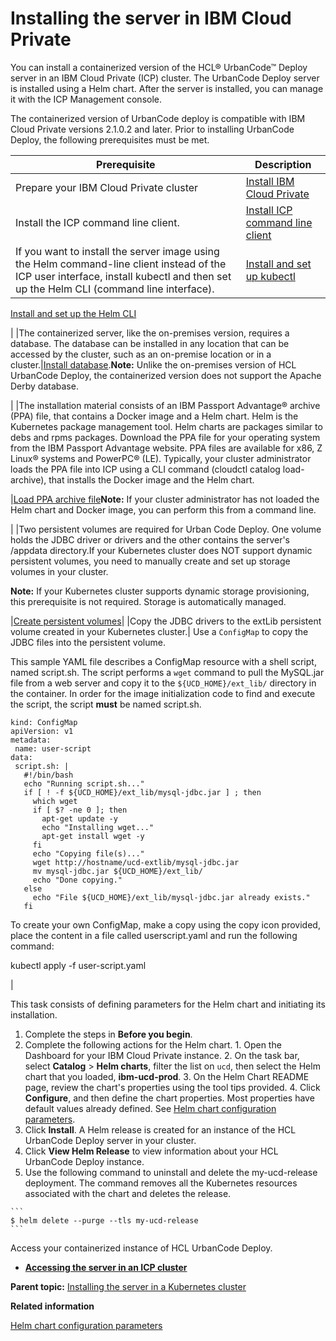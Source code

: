 # Installing the server in IBM Cloud Private

You can install a containerized version of the HCL® UrbanCode™ Deploy server in an IBM Cloud Private \(ICP\) cluster. The UrbanCode Deploy server is installed using a Helm chart. After the server is installed, you can manage it with the ICP Management console.

The containerized version of UrbanCode deploy is compatible with IBM Cloud Private versions 2.1.0.2 and later. Prior to installing UrbanCode Deploy, the following prerequisites must be met.

|Prerequisite|Description|
|------------|-----------|
|Prepare your IBM Cloud Private cluster|[Install IBM Cloud Private](https://www.ibm.com/support/knowledgecenter/SSBS6K_3.1.0/kc_welcome_containers.html)|
|Install the ICP command line client.|[Install ICP command line client](https://www.ibm.com/support/knowledgecenter/SSBS6K_3.1.0/manage_cluster/install_cli.html)|
|If you want to install the server image using the Helm command-line client instead of the ICP user interface, install kubectl and then set up the Helm CLI \(command line interface\).| [Install and set up kubectl](https://kubernetes.io/docs/tasks/tools/install-kubectl/)

 [Install and set up the Helm CLI](https://www.ibm.com/support/knowledgecenter/SSBS6K_3.1.0/app_center/create_helm_cli.html)

 |
|The containerized server, like the on-premises version, requires a database. The database can be installed in any location that can be accessed by the cluster, such as an on-premise location or in a cluster.|[Install database](https://www.ibm.com/support/knowledgecenter/SS4GSP_7.0.0/com.ibm.udeploy.install.doc/topics/DBinstall.html).**Note:** Unlike the on-premises version of HCL UrbanCode Deploy, the containerized version does not support the Apache Derby database.

|
|The installation material consists of an IBM Passport Advantage® archive \(PPA\) file, that contains a Docker image and a Helm chart. Helm is the Kubernetes package management tool. Helm charts are packages similar to debs and rpms packages. Download the PPA file for your operating system from the IBM Passport Advantage website. PPA files are available for x86, Z Linux® systems and PowerPC® \(LE\). Typically, your cluster administrator loads the PPA file into ICP using a CLI command \(cloudctl catalog load-archive\), that installs the Docker image and the Helm chart.

|[Load PPA archive file](https://www.ibm.com/support/knowledgecenter/en/SSBS6K_3.1.0/manage_cluster/cli_catalog_commands.html#load-archive)**Note:** If your cluster administrator has not loaded the Helm chart and Docker image, you can perform this from a command line.

|
|Two persistent volumes are required for Urban Code Deploy. One volume holds the JDBC driver or drivers and the other contains the server's /appdata directory.If your Kubernetes cluster does NOT support dynamic persistent volumes, you need to manually create and set up storage volumes in your cluster.

**Note:** If your Kubernetes cluster supports dynamic storage provisioning, this prerequisite is not required. Storage is automatically managed.

|[Create persistent volumes](https://www.ibm.com/support/knowledgecenter/SSBS6K_3.1.0/manage_cluster/create_volume.html)|
|Copy the JDBC drivers to the extLib persistent volume created in your Kubernetes cluster.| Use a `ConfigMap` to copy the JDBC files into the persistent volume.

 This sample YAML file describes a ConfigMap resource with a shell script, named script.sh. The script performs a `wget` command to pull the MySQL.jar file from a web server and copy it to the `${UCD_HOME}/ext_lib/` directory in the container. In order for the image initialization code to find and execute the script, the script **must** be named script.sh.

 ```
kind: ConfigMap
apiVersion: v1
metadata:
  name: user-script
data:
  script.sh: |
    #!/bin/bash
    echo "Running script.sh..."
    if [ ! -f ${UCD_HOME}/ext_lib/mysql-jdbc.jar ] ; then
      which wget
      if [ $? -ne 0 ]; then
        apt-get update -y
        echo "Installing wget..."
        apt-get install wget -y
      fi
      echo "Copying file(s)..."    
      wget http://hostname/ucd-extlib/mysql-jdbc.jar
      mv mysql-jdbc.jar ${UCD_HOME}/ext_lib/
      echo "Done copying."
    else
      echo "File ${UCD_HOME}/ext_lib/mysql-jdbc.jar already exists."
    fi

```

 To create your own ConfigMap, make a copy using the copy icon provided, place the content in a file called userscript.yaml and run the following command:

 kubectl apply -f user-script.yaml

 |

This task consists of defining parameters for the Helm chart and initiating its installation.

1.   Complete the steps in **Before you begin**. 
2.   Complete the following actions for the Helm chart. 
    1.   Open the Dashboard for your IBM Cloud Private instance. 
    2.   On the task bar, select **Catalog** \> **Helm charts**, filter the list on `ucd`, then select the Helm chart that you loaded, **ibm-ucd-prod**. 
    3.   On the Helm Chart README page, review the chart's properties using the tool tips provided.
    4.   Click **Configure**, and then define the chart properties. Most properties have default values already defined. See [Helm chart configuration parameters](docker_helmparametersdita.md#).
3.   Click **Install**. A Helm release is created for an instance of the HCL UrbanCode Deploy server in your cluster.
4.   Click **View Helm Release** to view information about your HCL UrbanCode Deploy instance. 
5.   Use the following command to uninstall and delete the my-ucd-release deployment. The command removes all the Kubernetes resources associated with the chart and deletes the release. 

    ```
    $ helm delete --purge --tls my-ucd-release
    ```


Access your containerized instance of HCL UrbanCode Deploy.

-   **[Accessing the server in an ICP cluster](../../com.ibm.udeploy.install.doc/topics/docker_run.md)**  


**Parent topic:** [Installing the server in a Kubernetes cluster](../../com.ibm.udeploy.install.doc/topics/docker_cloud_over.md)

**Related information**  


[Helm chart configuration parameters](docker_helmparametersdita.md#)

